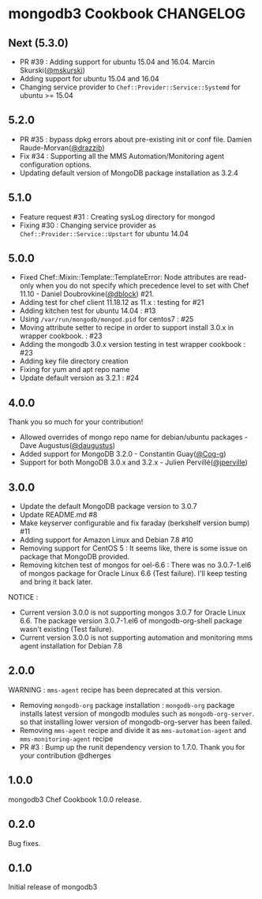 # mongodb3 Cookbook CHANGELOG

## Next (5.3.0)

* PR #39 : Adding support for ubuntu 15.04 and 16.04. Marcin Skurski([@mskurski](https://github.com/mskurski))
* Adding support for ubuntu 15.04 and 16.04
* Changing service provider to `Chef::Provider::Service::Systemd` for ubuntu >= 15.04

## 5.2.0

* PR #35 : bypass dpkg errors about pre-existing init or conf file. Damien Raude-Morvan([@drazzib](https://github.com/drazzib))
* Fix #34 : Supporting all the MMS Automation/Monitoring agent configuration options.
* Updating default version of MongoDB package installation as 3.2.4

## 5.1.0

* Feature request #31 : Creating sysLog directory for mongod 
* Fixing #30 : Changing service provider as `Chef::Provider::Service::Upstart` for ubuntu 14.04

## 5.0.0

* Fixed Chef::Mixin::Template::TemplateError: Node attributes are read-only when you do not specify which precedence level to set with Chef 11.10 - Daniel Doubrovkine([@dblock](https://github.com/dblock)) #21.
* Adding test for chef client 11.18.12 as 11.x : testing for #21
* Adding kitchen test for ubuntu 14.04 : #13
* Using `/var/run/mongodb/mongod.pid` for centos7 : #25
* Moving attribute setter to recipe in order to support install 3.0.x in wrapper cookbook. : #23
* Adding the mongodb 3.0.x version testing in test wrapper cookbook : #23
* Adding key file directory creation
* Fixing for yum and apt repo name
* Update default version as 3.2.1 : #24

## 4.0.0

Thank you so much for your contribution!

* Allowed overrides of mongo repo name for debian/ubuntu packages - Dave Augustus([@daugustus](https://github.com/daugustus))
* Added support for MongoDB 3.2.0 - Constantin Guay([@Cog-g](https://github.com/Cog-g))
* Support for both MongoDB 3.0.x and 3.2.x - Julien Pervillé([@jperville](https://github.com/jperville))

## 3.0.0
* Update the default MongoDB package version to 3.0.7
* Update README.md #8
* Make keyserver configurable and fix faraday (berkshelf version bump) #11
* Adding support for Amazon Linux and Debian 7.8 #10
* Removing support for CentOS 5 : It seems like, there is some issue on package that MongoDB provided.
* Removing kitchen test of mongos for oel-6.6 : There was no 3.0.7-1.el6 of mongos package for Oracle Linux 6.6 (Test failure). I'll keep testing and bring it back later.

NOTICE :

* Current version 3.0.0 is not supporting mongos 3.0.7 for Oracle Linux 6.6. The package version 3.0.7-1.el6 of mongodb-org-shell package wasn't existing (Test failure).
* Current version 3.0.0 is not supporting automation and monitoring mms agent installation for Debian 7.8

## 2.0.0

WARNING : `mms-agent` recipe has been deprecated at this version.

* Removing `mongodb-org` package installation : `mongodb-org` package installs latest version of mongodb modules such as `mongodb-org-server`. so that installing lower version of mongodb-org-server has been failed.
* Removing `mms-agent` recipe and divide it as `mms-automation-agent` and `mms-monitoring-agent` recipe
* PR #3 : Bump up the runit dependency version to 1.7.0. Thank you for your contribution @dherges

## 1.0.0

mongodb3 Chef Cookbook 1.0.0 release.

## 0.2.0

Bug fixes.

## 0.1.0

Initial release of mongodb3

